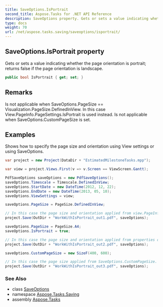 ```yaml
---
title: SaveOptions.IsPortrait
second_title: Aspose.Tasks for .NET API Reference
description: SaveOptions property. Gets or sets a value indicating whether the page orientation is portrait returns false if the page orientation is landscape
type: docs
weight: 70
url: /net/aspose.tasks.saving/saveoptions/isportrait/
---
```

## SaveOptions.IsPortrait property

Gets or sets a value indicating whether the page orientation is portrait; returns false if the page orientation is landscape.

```csharp
public bool IsPortrait { get; set; }
```

## Remarks

Is not applicable when SaveOptions.PageSize == Visualization.PageSize.DefinedInView. In this case View.PageInfo.PageSettings.IsPortrait is used instead. Is not applicable when SaveOptions.CustomPageSize is set.

## Examples

Shows how to specify the page size and orientation using View settings or using SaveOptions.

```csharp
var project = new Project(DataDir + "EstimatedMilestoneTasks.mpp");

var view = project.Views.First(v => v.Screen == ViewScreen.Gantt);

PdfSaveOptions saveOptions = new PdfSaveOptions();
saveOptions.Timescale = Timescale.DefinedInView;
saveOptions.StartDate = new DateTime(2012, 12, 22);
saveOptions.EndDate = new DateTime(2013, 05, 10);
saveOptions.ViewSettings = view;

saveOptions.PageSize = PageSize.DefinedInView;

// In this case the page size and orientation applied from view.PageInfo.PageSettings.PaperSize and view.PageInfo.PageSettings.IsPortrait properties.
project.Save(OutDir + "WorkWithIsPortrait_out1.pdf", saveOptions);

saveOptions.PageSize = PageSize.A4;
saveOptions.IsPortrait = true;

// In this case the page size and orientation applied from properties of SaveOptions.
project.Save(OutDir + "WorkWithIsPortrait_out2.pdf", saveOptions);

saveOptions.CustomPageSize = new SizeF(400, 600);

// In this case the page size applied from SaveOptions.CustomPageSize. IsPortrait property is not taken into account.
project.Save(OutDir + "WorkWithIsPortrait_out3.pdf", saveOptions);
```

### See Also

* class [SaveOptions](../)
* namespace [Aspose.Tasks.Saving](../../saveoptions/)
* assembly [Aspose.Tasks](../../../)


